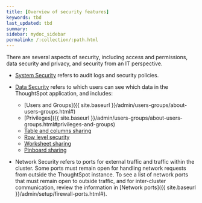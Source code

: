 ```yaml
---
title: [Overview of security features]
keywords: tbd
last_updated: tbd
summary:
sidebar: mydoc_sidebar
permalink: /:collection/:path.html
---
```

There are several aspects of security, including access and permissions, data security and privacy, and security from an IT perspective.

- [System Security](audit-logs.html#) refers to audit logs and security policies.


- [Data Security](sharing-security-overview.html#) refers to which users can see which data in the ThoughtSpot application, and includes:
  -   [Users and Groups]({{ site.baseurl }}/admin/users-groups/about-users-groups.html#)
  -   [Privileges]({{ site.baseurl }}/admin/users-groups/about-users-groups.html#privileges-and-groups)
  -   [Table and columns sharing](share-source-tables.html#)
  -   [Row level security](about-row-security.html#)
  -   [Worksheet sharing](share-worksheets.html#)
  -   [Pinboard sharing](share-pinboards.html#)


- Network Security refers to ports for external traffic and traffic within the cluster.  Some ports must remain open for handling network requests from outside the ThoughtSpot instance. To see a list of network ports that must remain open to outside traffic, and for inter-cluster communication, review the information in [Network ports]({{ site.baseurl }}/admin/setup/firewall-ports.html#).
